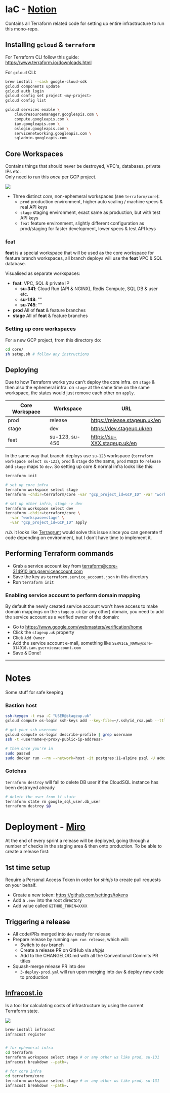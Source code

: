 # IaC - [Notion](https://www.notion.so/Deployment-Documentation-91363ce9292e4b009413e44bb1c8d86b)

Contains all Terraform related code for setting up entire infrastructure to run this mono-repo.

## Installing `gcloud` & `terraform`

For Terraform CLI follow this guide: <https://www.terraform.io/downloads.html>

For `gcloud` CLI:

```bash
brew install --cask google-cloud-sdk
gcloud components update
gcloud auth login
gcloud config set project <my-project>
gcloud config list

gcloud services enable \
    cloudresourcemanager.googleapis.com \
    compute.googleapis.com \
    iam.googleapis.com \
    oslogin.googleapis.com \
    servicenetworking.googleapis.com \
    sqladmin.googleapis.com
```

## Core Workspaces

Contains things that should never be destroyed, VPC's, databases, private IPs etc. <br/>
Only need to run this _once_ per GCP project.

![](z_workspaces.png)

- Three distinct _core_, non-ephemeral workspaces (see `terraform/core`):
  - `prod` production environment, higher auto scaling / machine specs & real API keys
  - `stage` staging environment, exact same as production, but with test API keys
  - `feat` feature environment, slightly different configuration as prod/staging for faster development, lower specs & test API keys

### feat

**feat** is a special workspace that will be used as the core workspace for feature branch workspaces, all branch deploys will use the **feat** VPC & SQL database.

Visualised as separate workspaces:

- **feat**: VPC, SQL & private IP
  - **su-341**: Cloud Run (API & NGINX), Redis Compute, SQL DB & user etc.
  - **su-148**: ""
  - **su-745**: ""
- **prod** All of **feat** & feature branches
- **stage** All of **feat** & feature branches

### Setting up core workspaces

For a new GCP project, from this directory do:

```bash
cd core/
sh setup.sh # follow any instructions
```

## Deploying

Due to how Terraform works you can't deploy the core infra. on `stage` & then also the ephemeral infra. on `stage` at the same time on the same workspace, the states would just remove each other on `apply`.

| Core Workspace | Workspace      | URL                           |
| -------------- | -------------- | ----------------------------- |
| prod           | release        | https://release.stageup.uk/en |
| stage          | dev            | https://dev.stageup.uk/en     |
| feat           | su-123, su-456 | https://su-XXX.stageup.uk/en  |

In the same way that branch deploys use `su-123` workspace (`terraform workspace select su-123`), `prod` & `stage` do the same, `prod` maps to `release` and `stage` maps to `dev`. So setting up core & normal infra looks like this:

```bash
terraform init

# set up core infra
terraform workspace select stage
terraform -chdir=terraform/core -var "gcp_project_id=GCP_ID" -var "workspace=stage" apply

# set up other infra, stage -> dev
terraform workspace select dev
terraform -chdir=terraform/core \
  -var "workspace=stage" \
  -var "gcp_project_id=GCP_ID" apply
```

_n.b._ it looks like [Terragrunt](https://terragrunt.gruntwork.io/) would solve this issue since you can generate tf code depending on environment, but I don't have time to implement it.

## Performing Terraform commands

- Grab a service account key from [terraform@core-314910.iam.gserviceaccount.com](https://console.cloud.google.com/iam-admin/serviceaccounts/details/108490880570864712407/keys?organizationId=818397748082&project=core-314910)
- Save the key as `terraform.service_account.json` in this directory
- Run `terraform init`

### Enabling service account to perform domain mapping

By default the newly created service account won't have access to make domain mappings on the `stageup.uk` (or any other) domain, you need to add the service account as a verified owner of the domain:

- Go to <https://www.google.com/webmasters/verification/home>
- Click the `stageup.uk` property
- Click `Add Owner`
- Add the service account e-mail, something like `SERVICE_NAME@core-314910.iam.gserviceaccount.com`
- Save & Done!

---

# Notes

Some stuff for safe keeping

### Bastion host

```bash
ssh-keygen -t rsa -C "USER@stageup.uk"
gcloud compute os-login ssh-keys add --key-file=~/.ssh/id_rsa.pub --ttl=365d

# get your ssh username
gcloud compute os-login describe-profile | grep username
ssh -t <username>@<proxy-public-ip-address>

# then once you're in
sudo passwd
sudo docker run --rm --network=host -it postgres:11-alpine psql -U admin -h localhost -d postgres
```

### Gotchas

`terraform destroy` will fail to delete DB user if the CloudSQL instance has been destroyed already

```bash
# delete the user from tf state
terraform state rm google_sql_user.db_user
terraform destroy $@
```

# Deployment - [Miro](https://miro.com/app/board/o9J_lZ6kqD4=/?moveToWidget=3074457353528169240&cot=14)

At the end of every sprint a release will be deployed, going through a number of checks in the staging area & then onto production.
To be able to create a release first:

## 1st time setup

Require a Personal Access Token in order for _shipjs_ to create pull requests on your behalf.

- Create a new token: <https://github.com/settings/tokens>
- Add a `.env` into the root directory
- Add value called `GITHUB_TOKEN=XXXX`

## Triggering a release

- All code/PRs merged into `dev` ready for release
- Prepare release by running `npm run release`, which will:
  - Switch to `dev` branch
  - Create a release PR on GitHub via _shipjs_
  - Add to the CHANGELOG.md with all the Conventional Commits PR titles
- Squash-merge release PR into dev
  - `3-deploy-prod.yml` will run upon merging into `dev` & deploy new code to production

## [Infracost.io](https://www.infracost.io/docs/)

Is a tool for calculating costs of infrastructure by using the current Terraform state.

![](z_infracost.png)

```bash
brew install infracost
infracost register


# for ephemeral infra
cd terraform
terraform workspace select stage # or any other ws like prod, su-131
infracost breakdown --path=.

# for core infra
cd terraform/core
terraform workspace select stage # or any other ws like prod, su-131
infracost breakdown --path=.
```
